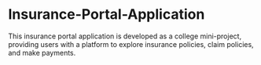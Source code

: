 # Insurance-Portal-Application
This insurance portal application is developed as a college mini-project, providing users with a platform to explore insurance policies, claim policies, and make payments.
